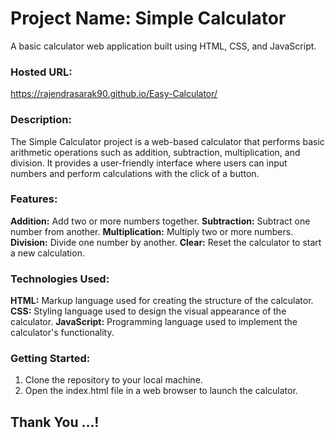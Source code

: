 
# Project Name: Simple Calculator
A basic calculator web application built using HTML, CSS, and JavaScript.

### Hosted URL:
https://rajendrasarak90.github.io/Easy-Calculator/

### Description:
The Simple Calculator project is a web-based calculator that performs basic arithmetic operations such as addition, subtraction, multiplication, and division. It provides a user-friendly interface where users can input numbers and perform calculations with the click of a button.

### Features:
**Addition:** Add two or more numbers together.
**Subtraction:** Subtract one number from another.
**Multiplication:** Multiply two or more numbers.
**Division:** Divide one number by another.
**Clear:** Reset the calculator to start a new calculation.

### Technologies Used:
**HTML:** Markup language used for creating the structure of the calculator.
**CSS:** Styling language used to design the visual appearance of the calculator.
**JavaScript:** Programming language used to implement the calculator's functionality.

### Getting Started:
1. Clone the repository to your local machine.
2. Open the index.html file in a web browser to launch the calculator.

## Thank You ...!
